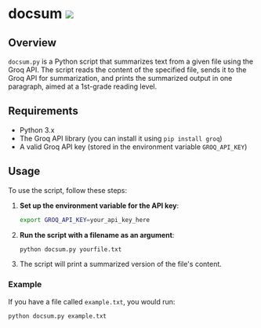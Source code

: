 # docsum ![](https://github.com/danzhechen/docsum/workflows/Python%20application/badge.svg)

## Overview

`docsum.py` is a Python script that summarizes text from a given file using the Groq API. The script reads the content of the specified file, sends it to the Groq API for summarization, and prints the summarized output in one paragraph, aimed at a 1st-grade reading level.

## Requirements

- Python 3.x
- The Groq API library (you can install it using `pip install groq`)
- A valid Groq API key (stored in the environment variable `GROQ_API_KEY`)

## Usage

To use the script, follow these steps:

1. **Set up the environment variable for the API key**:
    ```bash
    export GROQ_API_KEY=your_api_key_here
    ```

2. **Run the script with a filename as an argument**:
    ```bash
    python docsum.py yourfile.txt
    ```

3. The script will print a summarized version of the file's content.

### Example

If you have a file called `example.txt`, you would run:

```bash
python docsum.py example.txt
```
